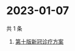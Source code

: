# 2023-01-07

共 1 条

<!-- BEGIN -->
<!-- 最后更新时间 Sat Jan 07 2023 08:59:53 GMT+0800 (China Standard Time) -->

1. [第十版新冠诊疗方案](https://www.zhihu.com/search?q=第十版新冠诊疗方案)

<!-- END -->
